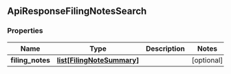 ## ApiResponseFilingNotesSearch

### Properties
Name | Type | Description | Notes
------------ | ------------- | ------------- | -------------
**filing_notes** | [**list[FilingNoteSummary]**](FilingNoteSummary.md) |  | [optional] 



